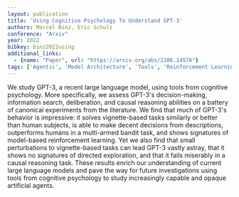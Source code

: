 ```yaml
---
layout: publication
title: 'Using Cognitive Psychology To Understand GPT-3'
authors: Marcel Binz, Eric Schulz
conference: "Arxiv"
year: 2022
bibkey: binz2022using
additional_links:
  - {name: "Paper", url: "https://arxiv.org/abs/2206.14576"}
tags: ['Agentic', 'Model Architecture', 'Tools', 'Reinforcement Learning', 'GPT', 'Fine-Tuning']
---
```

We study GPT-3, a recent large language model, using tools from cognitive
psychology. More specifically, we assess GPT-3's decision-making, information
search, deliberation, and causal reasoning abilities on a battery of canonical
experiments from the literature. We find that much of GPT-3's behavior is
impressive: it solves vignette-based tasks similarly or better than human
subjects, is able to make decent decisions from descriptions, outperforms
humans in a multi-armed bandit task, and shows signatures of model-based
reinforcement learning. Yet we also find that small perturbations to
vignette-based tasks can lead GPT-3 vastly astray, that it shows no signatures
of directed exploration, and that it fails miserably in a causal reasoning
task. These results enrich our understanding of current large language models
and pave the way for future investigations using tools from cognitive
psychology to study increasingly capable and opaque artificial agents.
